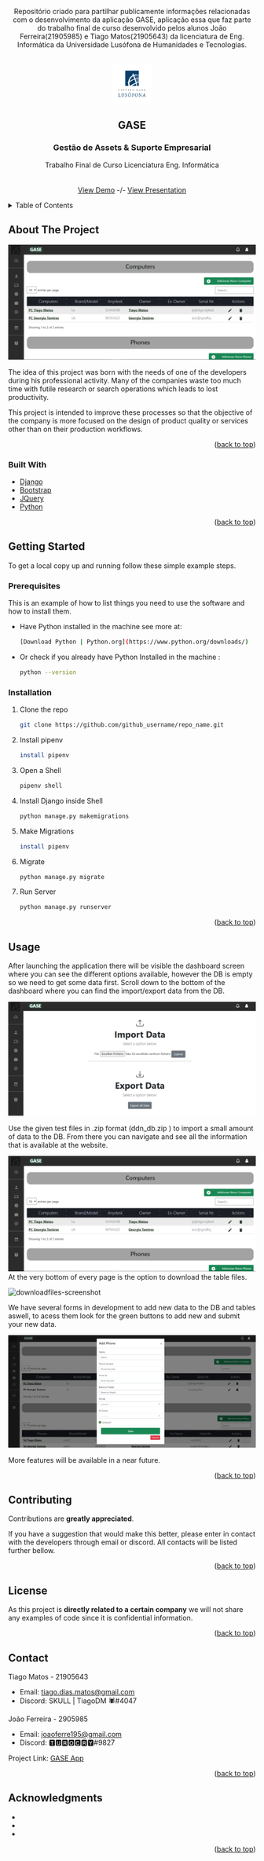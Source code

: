 <p align="center">Repositório criado para partilhar publicamente informações relacionadas com o desenvolvimento da aplicação GASE, aplicação essa que faz parte do trabalho final de curso desenvolvido pelos alunos João Ferreira(21905985) e Tiago Matos(21905643) da licenciatura de Eng. Informática da Universidade Lusófona de Humanidades e Tecnologias.</p>


<!-- PROJECT LOGO -->
<br />
<div align="center">
    <img src="images/ulht-small.png" alt="Logo ULHT" width="80" height="80">
  

<h2 align="center">GASE </h2>
<h3 align="center">Gestão de Assets & Suporte Empresarial
</h3>

  <p align="center">
	Trabalho Final de Curso Licenciatura Eng. Informática
    <br />
    <br />
    <br />
    <a href="https://youtu.be/M4RSTxaXyAo">View Demo</a> -/-
    <a href="https://youtu.be/Xs4AIV6VuYs">View Presentation</a>
    
  </p>
</div>



<!-- TABLE OF CONTENTS -->
<details>
  <summary>Table of Contents</summary>
  <ol>
    <li>
      <a href="#about-the-project">About The Project</a>
      <ul>
        <li><a href="#built-with">Built With</a></li>
      </ul>
    </li>
    <li>
      <a href="#getting-started">Getting Started</a>
      <ul>
        <li><a href="#prerequisites">Prerequisites</a></li>
        <li><a href="#installation">Installation</a></li>
      </ul>
    </li>
    <li><a href="#usage">Usage</a></li>
    <li><a href="#contributing">Contributing</a></li>
    <li><a href="#license">License</a></li>
    <li><a href="#contact">Contact</a></li>
    <li><a href="#acknowledgments">Acknowledgments</a></li>
  </ol>
</details>



<!-- ABOUT THE PROJECT -->
## About The Project

![pageExample-screenshot]

 The idea of ​​this project was born with the needs of one of the developers during his professional activity. Many of the companies waste too much time with futile research or search operations which leads to lost productivity.
	
This project is intended to improve these processes so that the objective of the company is more focused on the design of product quality or services other than on their production workflows.

<p align="right">(<a href="#top">back to top</a>)</p>



### Built With

* [Django](https://www.djangoproject.com/)
* [Bootstrap](https://getbootstrap.com)
* [JQuery](https://jquery.com)
* [Python](https://www.python.org/)


<p align="right">(<a href="#top">back to top</a>)</p>



<!-- GETTING STARTED -->
## Getting Started

To get a local copy up and running follow these simple example steps.

### Prerequisites

This is an example of how to list things you need to use the software and how to install them.
* Have Python installed in the machine see more at:
  ```sh
  [Download Python | Python.org](https://www.python.org/downloads/)
  ```
  
* Or check if you already have Python Installed in the machine :
   ```sh
  python --version
  ```
  


### Installation

1. Clone the repo
   ```sh
   git clone https://github.com/github_username/repo_name.git
   ```
2. Install pipenv
   ```sh
   install pipenv
   ```
3. Open a Shell
   ```sh
   pipenv shell
   ```
4. Install Django inside Shell
   ```sh
   python manage.py makemigrations
   ```
5. Make Migrations
   ```sh
   install pipenv
   ```
6. Migrate
   ```sh
   python manage.py migrate
   ```
7. Run Server
   ```sh
   python manage.py runserver
   ```
   
<p align="right">(<a href="#top">back to top</a>)</p>



<!-- USAGE EXAMPLES -->
## Usage

After launching the application there will be visible the dashboard screen where you can see the different options available, however the DB is empty so we need to get some data first. 
Scroll down to the bottom of the dashboard where you can find the import/export data from the DB.

![importFiles-screenshot]

Use the given test files in .zip format  (ddn_db.zip )  to import a small amount of data to the DB.
From there you can navigate and see all the information that is available at the website. 

![pageExample-screenshot]
At the very bottom of every page is the option to download the table files.

![downloadfiles-screenshot]

We have several forms in development to add new data to the DB and tables aswell, to acess them look for the green buttons to add new and submit your new data.

![formExample-screenshot]

More features will be available in a near future.




<p align="right">(<a href="#top">back to top</a>)</p>




<!-- CONTRIBUTING -->
## Contributing

Contributions are  **greatly appreciated**.

If you have a suggestion that would make this better, please enter in contact with the developers through email or discord. All contacts will be listed further bellow.

<p align="right">(<a href="#top">back to top</a>)</p>



<!-- LICENSE -->
## License
As this project is **directly related to a certain company** we will not share any examples of code since it is confidential information.  

<p align="right">(<a href="#top">back to top</a>)</p>



<!-- CONTACT -->
## Contact

Tiago Matos - 21905643
* [](email) Email: tiago.dias.matos@gmail.com 
* [](discord) Discord: SKULL | TiagoDM 🕷#4047

João Ferreira - 2905985
* [](email) Email: joaoferre195@gmail.com 
* [](discord) Discord: 🆃🆄🆁🅾🅲🆁🆈#9827



Project Link: [GASE App](https://github.com/TiagoDM-21905643/GASE)

<p align="right">(<a href="#top">back to top</a>)</p>



<!-- ACKNOWLEDGMENTS -->
## Acknowledgments

* []()
* []()
* []()

<p align="right">(<a href="#top">back to top</a>)</p>



<!-- MARKDOWN LINKS & IMAGES -->
<!-- https://www.markdownguide.org/basic-syntax/#reference-style-links -->

[dahboard-screenshot]: images/dashboard.png
[downloadfiles-screenshot]: images/downlaodfiles.png
[formExample-screenshot]: images/formExample.png
[importFiles-screenshot]: images/importFiles.png
[pageExample-screenshot]: images/pageExample.png

